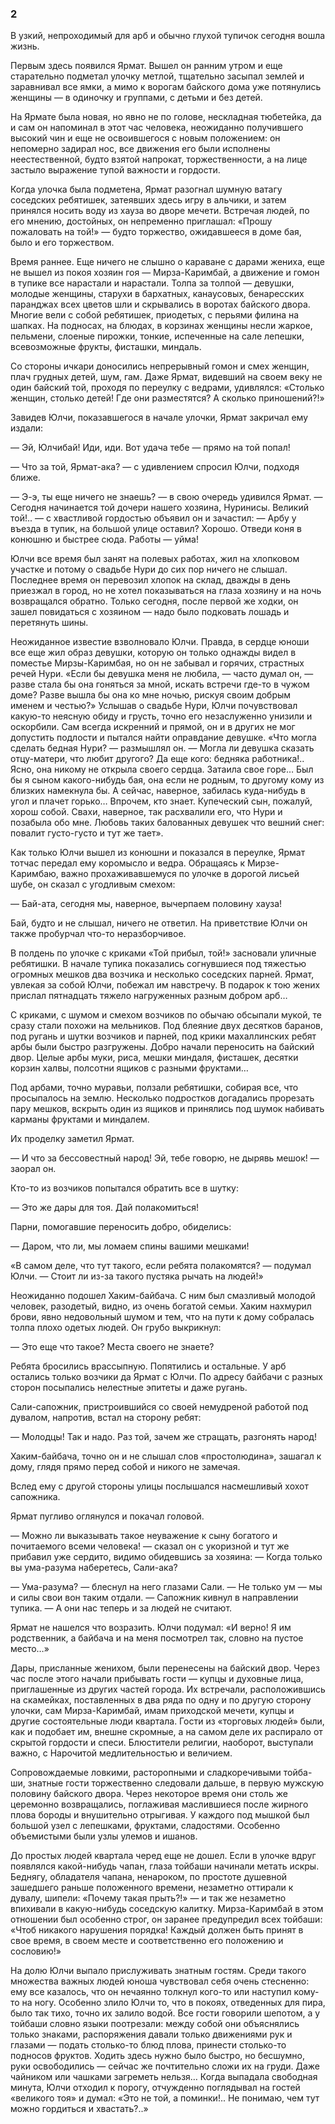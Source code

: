 ### 2

В узкий, непроходимый для арб и обычно глухой тупичок сегодня вошла жизнь.

Первым здесь появился Ярмат.
Вышел он ранним утром и еще старательно подметал улочку метлой, тщательно засыпал землей и заравнивал все ямки, а мимо к ворогам байского дома уже потянулись женщины — в одиночку и группами, с детьми и без детей.

На Ярмате была новая, но явно не по голове, нескладная тюбетейка, да и сам он напоминал в этот час человека, неожиданно получившего высокий чин и еще не освоившегося с новым положением: он непомерно задирал нос, все движения его были исполнены неестественной, будто взятой напрокат, торжественности, а на лице застыло выражение тупой важности и гордости.

Когда улочка была подметена, Ярмат разогнал шумную ватагу соседских ребятишек, затеявших здесь игру в альчики, и затем принялся носить воду из хауза во дворе мечети.
Встречая людей, по его мнению, достойных, он непременно приглашал: «Прошу пожаловать на той!» — будто торжество, ожидавшееся в доме бая, было и его торжеством.

Время раннее.
Еще ничего не слышно о караване с дарами жениха, еще не вышел из покоя хозяин гоя — Мирза-Каримбай, а движение и гомон в тупике все нарастали и нарастали.
Толпа за толпой — девушки, молодые женщины, старухи в бархатных, канаусовых, бенаресских паранджах всех цветов шли и скрывались в воротах байского двора.
Многие вели с собой ребятишек, приодетых, с перьями филина на шапках.
На подносах, на блюдах, в корзинах женщины несли жаркое, пельмени, слоеные пирожки, тонкие, испеченные на сале лепешки, всевозможные фрукты, фисташки, миндаль.

Со стороны ичкари доносились непрерывный гомон и смех женщин, плач грудных детей, шум, гам.
Даже Ярмат, видевший на своем веку не один байский той, проходя по переулку с ведрами, удивлялся: «Столько женщин, столько детей!
Где они разместятся?
А сколько приношений?!»

Завидев Юлчи, показавшегося в начале улочки, Ярмат закричал ему издали:

— Эй, Юлчибай!
Иди, иди.
Вот удача тебе — прямо на той попал!

— Что за той, Ярмат-ака?
— с удивлением спросил Юлчи, подходя ближе.

— Э-э, ты еще ничего не знаешь?
— в свою очередь удивился Ярмат.
— Сегодня начинается той дочери нашего хозяина, Нуринисы.
Великий той!..
— с хвастливой гордостью объявил он и зачастил: — Арбу у въезда в тупик, на большой улице оставил?
Хорошо.
Отведи коня в конюшню и быстрее сюда.
Работы — уйма!

Юлчи все время был занят на полевых работах, жил на хлопковом участке и потому о свадьбе Нури до сих пор ничего не слышал.
Последнее время он перевозил хлопок на склад, дважды в день приезжал в город, но не хотел показываться на глаза хозяину и на ночь возвращался обратно.
Только сегодня, после первой же ходки, он зашел повидаться с хозяином — надо было подковать лошадь и перетянуть шины.

Неожиданное известие взволновало Юлчи.
Правда, в сердце юноши все еще жил образ девушки, которую он только однажды видел в поместье Мирзы-Каримбая, но он не забывал и горячих, страстных речей Нури.
«Если бы девушка меня не любила, — часто думал он, — разве стала бы она гоняться за мной, искать встречи где-то в чужом доме?
Разве вышла бы она ко мне ночью, рискуя своим добрым именем и честью?» Услышав о свадьбе Нури, Юлчи почувствовал какую-то неясную обиду и грусть, точно его незаслуженно унизили и оскорбили.
Сам всегда искренний и прямой, он и в других не мог допустить подлости и пытался найти оправдание девушке.
«Что могла сделать бедная Нури?
— размышлял он.
— Могла ли девушка сказать отцу-матери, что любит другого?
Да еще кого: бедняка работника!..
Ясно, она никому не открыла своего сердца.
Затаила свое горе…
Был бы я сыном какого-нибудь бая, она если не родным, то другому кому из близких намекнула бы.
А сейчас, наверное, забилась куда-нибудь в угол и плачет горько…
Впрочем, кто знает.
Купеческий сын, пожалуй, хорош собой.
Свахи, наверное, так расхвалили его, что Нури и позабыла обо мне.
Любовь таких балованных девушек что вешний снег: повалит густо-густо и тут же тает».

Как только Юлчи вышел из конюшни и показался в переулке, Ярмат тотчас передал ему коромысло и ведра.
Обращаясь к Мирзе-Каримбаю, важно прохаживавшемуся по улочке в дорогой лисьей шубе, он сказал с угодливым смехом:

— Бай-ата, сегодня мы, наверное, вычерпаем половину хауза!

Бай, будто и не слышал, ничего не ответил.
На приветствие Юлчи он также пробурчал что-то неразборчивое.

В полдень по улочке с криками «Той прибыл, той!» засновали уличные ребятишки.
В начале тупика показались согнувшиеся под тяжестью огромных мешков два возчика и несколько соседских парней.
Ярмат, увлекая за собой Юлчи, побежал им навстречу.
В подарок к тою жених прислал пятнадцать тяжело нагруженных разным добром арб…

С криками, с шумом и смехом возчиков по обычаю обсыпали мукой, те сразу стали похожи на мельников.
Под блеяние двух десятков баранов, под ругань и шутки возчиков и парней, под крики махаллинских ребят арбы были быстро разгружены.
Добро начали переносить на байский двор.
Целые арбы муки, риса, мешки миндаля, фисташек, десятки корзин халвы, полсотни ящиков с разными фруктами…

Под арбами, точно муравьи, ползали ребятишки, собирая все, что просыпалось на землю.
Несколько подростков догадались прорезать пару мешков, вскрыть один из ящиков и принялись под шумок набивать карманы фруктами и миндалем.

Их проделку заметил Ярмат.

— И что за бессовестный народ!
Эй, тебе говорю, не дырявь мешок!
— заорал он.

Кто-то из возчиков попытался обратить все в шутку:

— Это же дары для тоя.
Дай полакомиться!

Парни, помогавшие переносить добро, обиделись:

— Даром, что ли, мы ломаем спины вашими мешками!

«В самом деле, что тут такого, если ребята полакомятся?
— подумал Юлчи.
— Стоит ли из-за такого пустяка рычать на людей!»

Неожиданно подошел Хаким-байбача.
С ним был смазливый молодой человек, разодетый, видно, из очень богатой семьи.
Хаким нахмурил брови, явно недовольный шумом и тем, что на пути к дому собралась толпа плохо одетых людей.
Он грубо выкрикнул:

— Это еще что такое?
Места своего не знаете?

Ребята бросились врассыпную.
Попятились и остальные.
У арб остались только возчики да Ярмат с Юлчи.
По адресу байбачи с разных сторон посыпались нелестные эпитеты и даже ругань.

Сали-сапожник, пристроившийся со своей немудреной работой под дувалом, напротив, встал на сторону ребят:

— Молодцы!
Так и надо.
Раз той, зачем же стращать, разгонять народ!

Хаким-байбача, точно он и не слышал слов «простолюдина», зашагал к дому, глядя прямо перед собой и никого не замечая.

Вслед ему с другой стороны улицы послышался насмешливый хохот сапожника.

Ярмат пугливо оглянулся и покачал головой.

— Можно ли выказывать такое неуважение к сыну богатого и почитаемого всеми человека!
— сказал он с укоризной и тут же прибавил уже сердито, видимо обидевшись за хозяина: — Когда только вы ума-разума наберетесь, Сали-ака?

— Ума-разума?
— блеснул на него глазами Сали.
— Не только ум — мы и силы свои вон таким отдали.
— Сапожник кивнул в направлении тупика.
— А они нас теперь и за людей не считают.

Ярмат не нашелся что возразить.
Юлчи подумал: «И верно!
Я им родственник, а байбача и на меня посмотрел так, словно на пустое место…»

Дары, присланные женихом, были перенесены на байский двор.
Через час после этого начали прибывать гости — купцы и духовные лица, приглашенные из других частей города.
Их встречали, расположившись на скамейках, поставленных в два ряда по одну и по другую сторону улочки, сам Мирза-Каримбай, имам приходской мечети, купцы и другие состоятельные люди квартала.
Гости из «торговых людей» были, как и подобает им, внешне скромные, а на самом деле их распирало от скрытой гордости и спеси.
Блюстители религии, наоборот, выступали важно, с Нарочитой медлительностью и величием.

Сопровождаемые ловкими, расторопными и сладкоречивыми тойба-ши, знатные гости торжественно следовали дальше, в первую мужскую половину байского двора.
Через некоторое время они столь же церемонно возвращались, поглаживая маслившиеся после жирного плова бороды и внушительно отрыгивая.
У каждого под мышкой был большой узел с лепешками, фруктами, сладостями.
Особенно объемистыми были узлы улемов и ишанов.

До простых людей квартала черед еще не дошел.
Если в улочке вдруг появлялся какой-нибудь чапан, глаза тойбаши начинали метать искры.
Беднягу, обладателя чапана, ненароком, по простоте душевной зашедшего раньше положенного времени, незаметно оттирали к дувалу, шипели: «Почему такая прыть?!» — и так же незаметно впихивали в какую-нибудь соседскую калитку.
Мирза-Каримбай в этом отношении был особенно строг, он заранее предупредил всех тойбаши: «Чтоб никакого нарушения порядка!
Каждый должен быть принят в свое время, в своем месте и соответственно его положению и сословию!»

На долю Юлчи выпало прислуживать знатным гостям.
Среди такого множества важных людей юноша чувствовал себя очень стесненно: ему все казалось, что он нечаянно толкнул кого-то или наступил кому-то на ногу.
Особенно злило Юлчи то, что в покоях, отведенных для пира, было так тихо, точно их залило водой.
Все гости говорили шепотом, а у тойбаши словно языки поотрезали: между собой они объяснялись только знаками, распоряжения давали только движениями рук и глазами — подать столько-то блюд плова, принести столько-то подносов фруктов.
Ходить здесь нужно было быстро, но бесшумно, руки освободились — сейчас же почтительно сложи их на груди.
Даже чайником или чашками загреметь нельзя…
Когда выпадала свободная минута, Юлчи отходил к порогу, отчужденно поглядывал на гостей «великого тоя» и думал: «Это не той, а поминки!..
Не понимаю, чем тут можно гордиться и хвастать?..»
